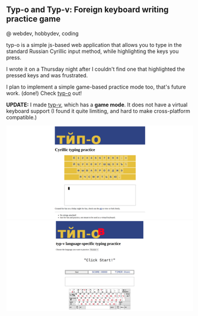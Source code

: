 ## Typ-o and Typ-v: Foreign keyboard writing practice game

@ webdev, hobbydev, coding

typ-o is a simple js-based web application that allows you to type in the standard Russian Cyrillic input method, while highlighting the keys you press.

I wrote it on a Thursday night after I couldn't find one that highlighted the pressed keys and was frustrated.

I plan to implement a simple game-based practice mode too, that's future work. (done!) Check [typ-o](/blog_source/projects/typ-o.html) out!

**UPDATE:** I made [typ-v](/blog_source/projects/typ-v.html), which has a **game mode**. It does not have a virtual keyboard support (I found it quite limiting, and hard to make cross-platform compatible.)

![typ-o preview](/static/img/projects/typ-o.png "typ-o preview")
![typ-v preview](/static/img/projects/typ-v.png "typ-v preview")
